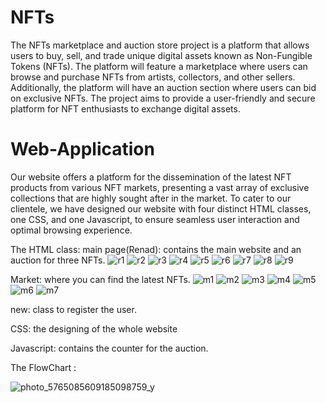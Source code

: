 # NFTs

The NFTs marketplace and auction store project is a platform that allows users to buy, sell, and trade unique digital assets known as Non-Fungible Tokens (NFTs). The platform will feature a marketplace where users can browse and purchase NFTs from artists, collectors, and other sellers. Additionally, the platform will have an auction section where users can bid on exclusive NFTs. The project aims to provide a user-friendly and secure platform for NFT enthusiasts to exchange digital assets.

# Web-Application
Our website offers a platform for the dissemination of the latest NFT products from various NFT markets, presenting a vast array of exclusive collections that are highly sought after in the market. To cater to our clientele, we have designed our website with four distinct HTML classes, one CSS, and one Javascript, to ensure seamless user interaction and optimal browsing experience.

The HTML class:
main page(Renad): contains the main website and an auction for three NFTs.
![r1](https://github.com/NeehalSaleh/Web-Application/assets/95432629/304687b1-b571-4d6e-bd53-725cd55c102d)
![r2](https://github.com/NeehalSaleh/Web-Application/assets/95432629/e776176f-991c-42db-9a36-1d81efce1542)
![r3](https://github.com/NeehalSaleh/Web-Application/assets/95432629/d797a9ec-602a-404e-b400-2a5bceb31803)
![r4](https://github.com/NeehalSaleh/Web-Application/assets/95432629/76a6a9ff-6ea6-49ee-85c0-4494ea5164a7)
![r5](https://github.com/NeehalSaleh/Web-Application/assets/95432629/bfa23fb5-485c-44ab-9aa4-5572aff873a0)
![r6](https://github.com/NeehalSaleh/Web-Application/assets/95432629/82251971-5639-4daa-b672-c5ed1fb9d8b3)
![r7](https://github.com/NeehalSaleh/Web-Application/assets/95432629/788a6aa1-4b8a-4102-b1e1-45c26d143833)
![r8](https://github.com/NeehalSaleh/Web-Application/assets/95432629/f91c8bc1-cbb0-433b-9603-383923b325fc)
![r9](https://github.com/NeehalSaleh/Web-Application/assets/95432629/c543f2fc-45ae-4a49-90f4-7bb3bf2821b9)



Market: where you can find the latest NFTs.
![m1](https://github.com/NeehalSaleh/Web-Application/assets/95432629/06890681-15ef-4e52-8f3c-f7d4e994931f)
![m2](https://github.com/NeehalSaleh/Web-Application/assets/95432629/436fb12c-3cc5-44be-85ae-5057965e4791)
![m3](https://github.com/NeehalSaleh/Web-Application/assets/95432629/42765f58-8bf7-4559-a5ea-7951622ad52e)
![m4](https://github.com/NeehalSaleh/Web-Application/assets/95432629/9ecdf560-7ddb-4d1b-980e-3c6a3101eeaa)
![m5](https://github.com/NeehalSaleh/Web-Application/assets/95432629/9b19aaa7-04d0-4894-ae18-8ff7435ea51d)
![m6](https://github.com/NeehalSaleh/Web-Application/assets/95432629/c8dba735-f551-4d32-9185-195225b6aa9f)
![m7](https://github.com/NeehalSaleh/Web-Application/assets/95432629/a4442cbe-1f25-44d8-84c1-84c3b4996960)


new: class to register the user.

CSS: the designing of the whole website

Javascript: contains the counter for the auction.

The FlowChart :

![photo_5765085609185098759_y](https://github.com/NeehalSaleh/Web-Application/assets/95432629/742fdda1-c9b5-4cec-af2c-ce69aa5ec2d8)
